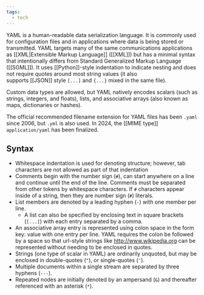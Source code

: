 ```yaml
---
tags:
  - tech
---
```

YAML is a human-readable data serialization language.
It is commonly used for configuration files and in applications where data is being stored or transmitted.
YAML targets many of the same communications applications as [[XML|Extensible Markup Language]] ([[XML]]) but has a minimal syntax that intentionally differs from Standard Generalized Markup Language ([[SGML]]).
It uses [[Python]]-style indentation to indicate nesting and does not require quotes around most string values (it also supports [[JSON]] style `[...]` and `{...}` mixed in the same file).

Custom data types are allowed, but YAML natively encodes scalars (such as strings, integers, and floats), lists, and associative arrays (also known as maps, dictionaries or hashes).

The official recommended filename extension for YAML files has been `.yaml` since 2006,  but `.yml` is also used.
In 2024, the [[MIME type]] `application/yaml` has been finalized.

## Syntax
- Whitespace indentation is used for denoting structure; however, tab characters are not allowed as part of that indentation
- Comments begin with the number sign (`#`), can start anywhere on a line and continue until the end of the line. Comments must be separated from other tokens by whitespace characters. If `#` characters appear inside of a string, then they are number sign (`#`) literals.
- List members are denoted by a leading hyphen (`-`) with one member per line.
	- A list can also be specified by enclosing text in square brackets (`[...]`) with each entry separated by a comma.
- An associative array entry is represented using colon space in the form key: value with one entry per line. YAML requires the colon be followed by a space so that url-style strings like http://www.wikipedia.org can be represented without needing to be enclosed in quotes.
- Strings (one type of scalar in YAML) are ordinarily unquoted, but may be enclosed in double-quotes (`"`), or single-quotes (`'`).
- Multiple documents within a single stream are separated by three hyphens (`---`).
- Repeated nodes are initially denoted by an ampersand (`&`) and thereafter referenced with an asterisk (`*`).
